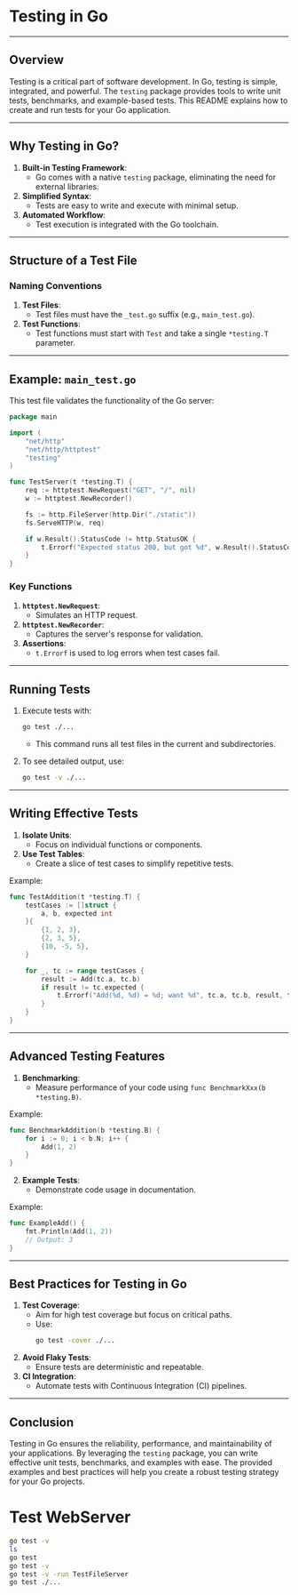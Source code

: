 
# Testing in Go

---

## Overview

Testing is a critical part of software development. In Go, testing is simple, integrated, and powerful. The `testing` package provides tools to write unit tests, benchmarks, and example-based tests. This README explains how to create and run tests for your Go application.

---

## Why Testing in Go?

1. **Built-in Testing Framework**:
   - Go comes with a native `testing` package, eliminating the need for external libraries.
2. **Simplified Syntax**:
   - Tests are easy to write and execute with minimal setup.
3. **Automated Workflow**:
   - Test execution is integrated with the Go toolchain.

---

## Structure of a Test File

### Naming Conventions

1. **Test Files**:
   - Test files must have the `_test.go` suffix (e.g., `main_test.go`).
2. **Test Functions**:
   - Test functions must start with `Test` and take a single `*testing.T` parameter.

---

## Example: `main_test.go`

This test file validates the functionality of the Go server:

```go
package main

import (
    "net/http"
    "net/http/httptest"
    "testing"
)

func TestServer(t *testing.T) {
    req := httptest.NewRequest("GET", "/", nil)
    w := httptest.NewRecorder()

    fs := http.FileServer(http.Dir("./static"))
    fs.ServeHTTP(w, req)

    if w.Result().StatusCode != http.StatusOK {
        t.Errorf("Expected status 200, but got %d", w.Result().StatusCode)
    }
}
```

### Key Functions
1. **`httptest.NewRequest`**:
   - Simulates an HTTP request.
2. **`httptest.NewRecorder`**:
   - Captures the server's response for validation.
3. **Assertions**:
   - `t.Errorf` is used to log errors when test cases fail.

---

## Running Tests

1. Execute tests with:
   ```bash
   go test ./...
   ```
   - This command runs all test files in the current and subdirectories.

2. To see detailed output, use:
   ```bash
   go test -v ./...
   ```

---

## Writing Effective Tests

1. **Isolate Units**:
   - Focus on individual functions or components.
2. **Use Test Tables**:
   - Create a slice of test cases to simplify repetitive tests.

Example:
```go
func TestAddition(t *testing.T) {
    testCases := []struct {
        a, b, expected int
    }{
        {1, 2, 3},
        {2, 3, 5},
        {10, -5, 5},
    }

    for _, tc := range testCases {
        result := Add(tc.a, tc.b)
        if result != tc.expected {
            t.Errorf("Add(%d, %d) = %d; want %d", tc.a, tc.b, result, tc.expected)
        }
    }
}
```

---

## Advanced Testing Features

1. **Benchmarking**:
   - Measure performance of your code using `func BenchmarkXxx(b *testing.B)`.

Example:
```go
func BenchmarkAddition(b *testing.B) {
    for i := 0; i < b.N; i++ {
        Add(1, 2)
    }
}
```

2. **Example Tests**:
   - Demonstrate code usage in documentation.

Example:
```go
func ExampleAdd() {
    fmt.Println(Add(1, 2))
    // Output: 3
}
```

---

## Best Practices for Testing in Go

1. **Test Coverage**:
   - Aim for high test coverage but focus on critical paths.
   - Use:
     ```bash
     go test -cover ./...
     ```
2. **Avoid Flaky Tests**:
   - Ensure tests are deterministic and repeatable.
3. **CI Integration**:
   - Automate tests with Continuous Integration (CI) pipelines.

---

## Conclusion

Testing in Go ensures the reliability, performance, and maintainability of your applications. By leveraging the `testing` package, you can write effective unit tests, benchmarks, and examples with ease. The provided examples and best practices will help you create a robust testing strategy for your Go projects.



# Test WebServer 
 ```bash
go test -v
ls
go test
go test -v
go test -v -run TestFileServer
go test ./...
```
